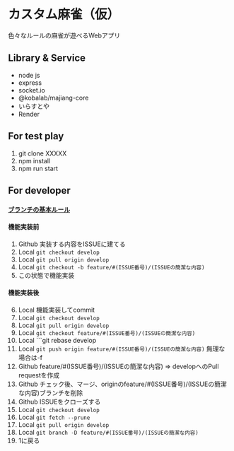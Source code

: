 # カスタム麻雀（仮）
色々なルールの麻雀が遊べるWebアプリ

## Library & Service
- node js
- express
- socket.io
- @kobalab/majiang-core
- いらすとや
- Render

## For test play
1. git clone XXXXX
2. npm install 
3. npm run start

## For developer
#### [ブランチの基本ルール](https://zenn.dev/kazunori_kimura/articles/e7b75e60316ded6480a6)
#### 機能実装前
1. Github 実装する内容をISSUEに建てる
2. Local ```git checkout develop```
3. Local ```git pull origin develop```
4. Local ```git checkout -b feature/#(ISSUE番号)/(ISSUEの簡潔な内容)```
5. この状態で機能実装
#### 機能実装後
6. Local 機能実装してcommit
7. Local ```git checkout develop```
8. Local ```git pull origin develop```
9. Local ```git checkout feature/#(ISSUE番号)/(ISSUEの簡潔な内容)```
10. Local ```git rebase develop
11. Local ```git push origin feature/#(ISSUE番号)/(ISSUEの簡潔な内容)```  無理な場合は-f
12. Github feature/#(ISSUE番号)/(ISSUEの簡潔な内容) => developへのPull requestを作成
13. Github チェック後、マージ、originのfeature/#(ISSUE番号)/(ISSUEの簡潔な内容)ブランチを削除
14. Github ISSUEをクローズする
15. Local ```git checkout develop```
16. Local ```git fetch --prune```
17. Local ```git pull origin develop```
18. Local ```git branch -D feature/#(ISSUE番号)/(ISSUEの簡潔な内容)```
19. 1に戻る
